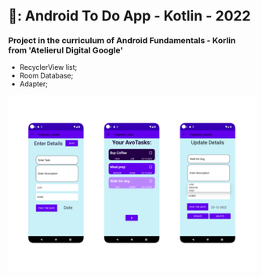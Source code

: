 # 🥑: Android To Do App - Kotlin - 2022 

### Project in the curriculum of Android Fundamentals - Korlin from 'Atelierul Digital Google'

- RecyclerView list;
- Room Database;
- Adapter;

![preview](app/src/main/java/com/example/todoapp/img/avoca-do-preview.png)
